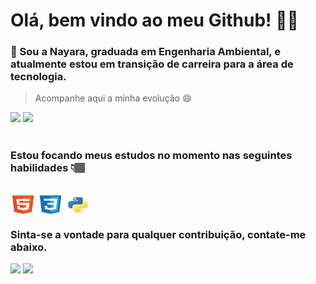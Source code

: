 # Olá, bem  vindo ao meu  Github! 👋🏽

### 🌱 Sou a Nayara, graduada em Engenharia Ambiental, e atualmente estou em transição de carreira para a área de tecnologia. 

> Acompanhe aqui a minha evolução 😄 

<div>
   <img height="170em" src="https://github-readme-stats.vercel.app/api?username=nayarasn&show_icons=true&theme=tokyonight&include_all_commits=true&count_private=true"/>
  <img height="170em" src="https://github-readme-stats.vercel.app/api/top-langs/?username=nayarasn&layout=compact&langs_count=16&theme=tokyonight"/>
<div style="display: inline_block"><br>

### Estou focando meus estudos no momento nas seguintes habilidades 👇🏽

<div style="display: inline_block"><br>
  <img align="center" alt="Rafa-HTML" height="30" width="40" src="https://raw.githubusercontent.com/devicons/devicon/master/icons/html5/html5-original.svg">
  <img align="center" alt="Rafa-CSS" height="30" width="40" src="https://raw.githubusercontent.com/devicons/devicon/master/icons/css3/css3-original.svg">
  <img align="center" alt="Rafa-Python" height="30" width="40" src="https://raw.githubusercontent.com/devicons/devicon/master/icons/python/python-original.svg">
</div>

 ### Sinta-se a vontade para qualquer contribuição, contate-me abaixo.
 
 
<div>  
  <a href = "mailto:santosnay99@gmail.com"><img src="https://img.shields.io/badge/-Gmail-%23333?style=for-the-badge&logo=gmail&logoColor=white" target="_blank"></a>
  <a href="https://www.linkedin.com/in/nayarasnascimento/" target="_blank"><img src="https://img.shields.io/badge/-LinkedIn-%230077B5?style=for-the-badge&logo=linkedin&logoColor=white" target="_blank"></a> 
  
</div>


<!--
**nayarasn/nayarasn** is a ✨ _special_ ✨ repository because its `README.md` (this file) appears on your GitHub profile.

Here are some ideas to get you started:

- 🔭 I’m currently working on ...
- 🌱 I’m currently learning ...
 🌱
- 👯 I’m looking to collaborate on ...
- 🤔 I’m looking for help with ...
- 💬 Ask me about ...
- 📫 How to reach me: ...
- 😄 Pronouns: ...
- ⚡ Fun fact: ...
-->
